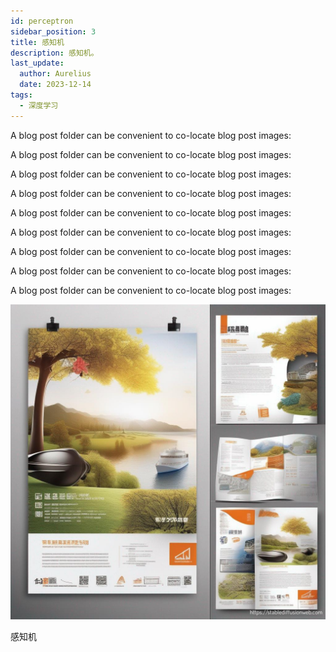 ```yaml
---
id: perceptron
sidebar_position: 3
title: 感知机
description: 感知机。
last_update:
  author: Aurelius
  date: 2023-12-14
tags:
  - 深度学习
---
```


A blog post folder can be convenient to co-locate blog post images:

A blog post folder can be convenient to co-locate blog post images:

A blog post folder can be convenient to co-locate blog post images:

A blog post folder can be convenient to co-locate blog post images:

A blog post folder can be convenient to co-locate blog post images:

A blog post folder can be convenient to co-locate blog post images:

A blog post folder can be convenient to co-locate blog post images:

A blog post folder can be convenient to co-locate blog post images:

A blog post folder can be convenient to co-locate blog post images:

![](./assets/2/banner.png)<p class="caption">感知机</p>
